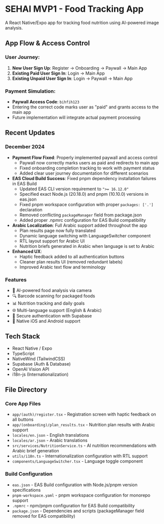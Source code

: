 # SEHAI MVP1 - Food Tracking App

A React Native/Expo app for tracking food nutrition using AI-powered image analysis.

## App Flow & Access Control

### User Journey:
1. **New User Sign Up**: Register → Onboarding → Paywall → Main App
2. **Existing Paid User Sign In**: Login → Main App
3. **Existing Unpaid User Sign In**: Login → Paywall → Main App

### Payment Simulation:
- **Paywall Access Code**: `bihfih123`
- Entering the correct code marks user as "paid" and grants access to the main app
- Future implementation will integrate actual payment processing

## Recent Updates

### December 2024
- **Payment Flow Fixed**: Properly implemented paywall and access control
  - Paywall now correctly marks users as paid and redirects to main app
  - Fixed onboarding completion tracking to work with payment status
  - Added clear user journey documentation for different scenarios
- **EAS Cloud Build Success**: Fixed pnpm dependency installation failures in EAS Build
  - Updated EAS CLI version requirement to `">= 16.12.0"`
  - Specified exact Node.js (20.18.0) and pnpm (10.10.0) versions in eas.json
  - Fixed pnpm workspace configuration with proper `packages: ['.']` declaration
  - Removed conflicting `packageManager` field from package.json
  - Added proper .npmrc configuration for EAS Build compatibility
- **Arabic Localization**: Full Arabic support added throughout the app
  - Plan results page now fully translated
  - Dynamic language switching with LanguageSwitcher component
  - RTL layout support for Arabic UI
  - Nutrition briefs generated in Arabic when language is set to Arabic
- **Enhanced UX**: 
  - Haptic feedback added to all authentication buttons
  - Cleaner plan results UI (removed redundant labels)
  - Improved Arabic text flow and terminology

### Features
- 📸 AI-powered food analysis via camera
- 🔍 Barcode scanning for packaged foods
- 📊 Nutrition tracking and daily goals
- 🌐 Multi-language support (English & Arabic)
- 🔐 Secure authentication with Supabase
- 📱 Native iOS and Android support

## Tech Stack
- React Native / Expo
- TypeScript
- NativeWind (TailwindCSS)
- Supabase (Auth & Database)
- OpenAI Vision API
- i18n-js (Internationalization)

## File Directory

### Core App Files
- `app/(auth)/register.tsx` - Registration screen with haptic feedback on all buttons
- `app/(onboarding)/plan_results.tsx` - Nutrition plan results with Arabic support
- `locales/en.json` - English translations
- `locales/ar.json` - Arabic translations
- `src/services/NutritionService.ts` - AI nutrition recommendations with Arabic brief generation
- `utils/i18n.ts` - Internationalization configuration with RTL support
- `components/LanguageSwitcher.tsx` - Language toggle component

### Build Configuration
- `eas.json` - EAS Build configuration with Node.js/pnpm version specifications
- `pnpm-workspace.yaml` - pnpm workspace configuration for monorepo support
- `.npmrc` - npm/pnpm configuration for EAS Build compatibility
- `package.json` - Dependencies and scripts (packageManager field removed for EAS compatibility)
